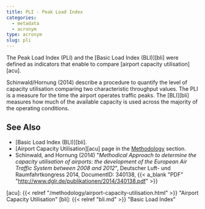 ```yaml
---
title: PLI - Peak Load Index
categories:
  - metadata
  - acronym
type: acronym
slug: pli
---
```


The Peak Load Index (PLI) and the [Basic Load Index (BLI)][bli] were defined as indicators that enable to compare [airport capacity utilisation][acu].

Schinwald/Hornung (2014) describe a procedure to quantify the level of capacity utilisation comparing two characteristic throughput values.
The PLI is a measure for the time the airport operates traffic peaks. The [BLI][bli] measures how much of the available capacity is used across the majority of the operating conditions.


## See Also

* [Basic Load Index (BLI)][bli].
* [Airport Capacity Utilisation][acu] page in the [Methodology](/methodology/) section.
* Schinwald, and Hornung (2014) "_Methodical Approach to determine the capacity utilisation of airports: the development of the European Air Traffic System between 2008 and 2012_", Deutscher Luft- und Raumfahrtkongress 2014, DocumentID: 340138, {{< a_blank "PDF" "http://www.dglr.de/publikationen/2014/340138.pdf" >}}

[acu]: {{< relref "/methodology/airport-capacity-utilisation.html" >}} "Airport Capacity Utilisation"
[bli]: {{< relref "bli.md" >}} "Basic Load Index"